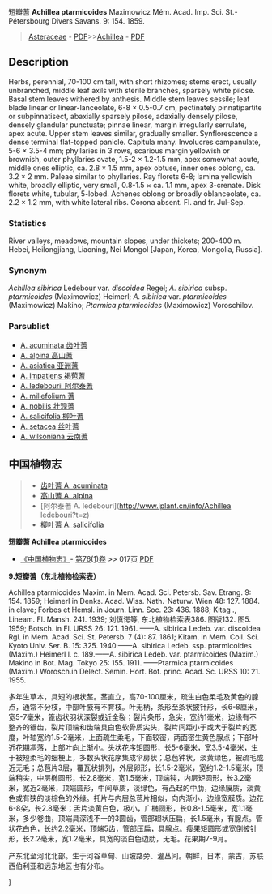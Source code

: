 短瓣蓍 **Achillea ptarmicoides** Maximowicz Mém. Acad. Imp. Sci. St.-Pétersbourg Divers Savans. 9: 154. 1859.

> [Asteraceae](http://www.iplant.cn/info/Asteraceae?t=foc) - [PDF](http://www.iplant.cn/foc/pdf/Asteraceae.pdf)>>[Achillea](Achillea-蓍属.md) - [PDF](http://www.iplant.cn/foc/pdf/Achillea.pdf)

## Description

Herbs, perennial, 70-100 cm tall, with short rhizomes; stems erect, usually unbranched, middle leaf axils with sterile branches, sparsely white pilose. Basal stem leaves withered by anthesis. Middle stem leaves sessile; leaf blade linear or linear-lanceolate, 6-8 × 0.5-0.7 cm, pectinately pinnatipartite or subpinnatisect, abaxially sparsely pilose, adaxially densely pilose, densely glandular punctuate; pinnae linear, margin irregularly serrulate, apex acute. Upper stem leaves similar, gradually smaller. Synflorescence a dense terminal flat-topped panicle. Capitula many. Involucres campanulate, 5-6 × 3.5-4 mm; phyllaries in 3 rows, scarious margin yellowish or brownish, outer phyllaries ovate, 1.5-2 × 1.2-1.5 mm, apex somewhat acute, middle ones elliptic, ca. 2.8 × 1.5 mm, apex obtuse, inner ones oblong, ca. 3.2 × 2 mm. Paleae similar to phyllaries. Ray florets 6-8; lamina yellowish white, broadly elliptic, very small, 0.8-1.5 × ca. 1.1 mm, apex 3-crenate. Disk florets white, tubular, 5-lobed. Achenes oblong or broadly oblanceolate, ca. 2.2 × 1.2 mm, with white lateral ribs. Corona absent. Fl. and fr. Jul-Sep.

### Statistics
River valleys, meadows, mountain slopes, under thickets; 200-400 m. Hebei, Heilongjiang, Liaoning, Nei Mongol [Japan, Korea, Mongolia, Russia].

### Synonym
*Achillea sibirica* Ledebour var. *discoidea* Regel; *A. sibirica* subsp. *ptarmicoides* (Maximowicz) Heimerl; *A. sibirica* var. *ptarmicoides* (Maximowicz) Makino; *Ptarmica ptarmicoides* (Maximowicz) Voroschilov.

### Parsublist

* [A.  acuminata  齿叶蓍](Achillea-acuminata-齿叶蓍.md)
* [A.  alpina  高山蓍](Achillea-alpina-高山蓍.md)
* [A.  asiatica  亚洲蓍](Achillea-asiatica-亚洲蓍.md)
* [A.  impatiens  褐苞蓍](Achillea-impatiens-褐苞蓍.md)
* [A.  ledebourii  阿尔泰蓍](Achillea-ledebourii-阿尔泰蓍.md)
* [A.  millefolium  蓍](Achillea-millefolium-蓍.md)
* [A.  nobilis  壮观蓍](Achillea-nobilis-壮观蓍.md)
* [A.  salicifolia  柳叶蓍](Achillea-salicifolia-柳叶蓍.md)
* [A.  setacea  丝叶蓍](Achillea-setacea-丝叶蓍.md)
* [A.  wilsoniana  云南蓍](Achillea-wilsoniana-云南蓍.md)


## 中国植物志

> * [齿叶蓍  A.  acuminata](Achillea-acuminata-齿叶蓍.md)
> * [高山蓍  A.  alpina](Achillea-alpina-高山蓍.md)
> * [阿尔泰蓍  A.  ledebouri](http://www.iplant.cn/info/Achillea ledebouri?t=z)
> * [柳叶蓍  A.  salicifolia](Achillea-salicifolia-柳叶蓍.md)


**短瓣蓍 Achillea ptarmicoides**

* [《中国植物志》](http://www.iplant.cn/frps)- [第76(1)卷](http://www.iplant.cn/frps/vol/76(1)) >> 017页 [PDF](http://www.iplant.cn/frps/pdf/76(1)/017.PDF)


**9.短瓣蓍（东北植物检索表）**

Achillea ptarmicoides Maxim. in Mem. Acad. Sci. Petersb. Sav. Etrang. 9: 154. 1859; Heimerl in Denks. Acad. Wiss. Nath.-Naturw. Wien 48: 127. 1884. in clave; Forbes et Hemsl. in Journ. Linn. Soc. 23: 436. 1888; Kitag ., Lineam. Fl. Mansh. 241. 1939; 刘慎谔等, 东北植物检索表386. 图版132. 图5. 1959; Botsch. in Fl. URSS 26: 121. 1961. ——A. sibirica Ledeb. var. discoidea Rgl. in Mem. Acad. Sci. St. Petersb. 7 (4): 87. 1861; Kitam. in Mem. Coll. Sci. Kyoto Univ. Ser. B. 15: 325. 1940.——A. sibirica Ledeb. ssp. ptarmicoides (Maxim.) Heimerl l. c. 189.——A. sibirica Ledeb. var. ptarmicoides (Maxim.) Makino in Bot. Mag. Tokyo 25: 155. 1911. ——Ptarmica ptarmicoides (Maxim.) Worosch.in Delect. Semin. Hort. Bot. princ. Acad. Sc. URSS 10: 21. 1955.

多年生草本，具短的根状茎。茎直立，高70-100厘米，疏生白色柔毛及黄色的腺点，通常不分枝，中部叶腋有不育枝。叶无柄，条形至条状披针形，长6-8厘米，宽5-7毫米，篦齿状羽状深裂或近全裂；裂片条形，急尖，宽约1毫米，边缘有不整齐的锯齿，裂片顶端和齿端具白色软骨质尖头，裂片间距小于或大于裂片的宽度，叶轴宽约1.5-2毫米，上面疏生柔毛，下面较密，两面密生黄色腺点；下部叶近花期凋落，上部叶向上渐小。头状花序矩圆形，长5-6毫米，宽3.5-4毫米，生于被短柔毛的细梗上，多数头状花序集成伞房状；总苞钟状，淡黄绿色，被疏毛或近无毛；总苞片3层，覆瓦状排列，外层卵形，长1.5-2毫米，宽约1.2-1.5毫米，顶端稍尖，中层椭圆形，长2.8毫米，宽1.5毫米，顶端钝，内层矩圆形，长3.2毫米，宽近2毫米，顶端圆形，中间草质，淡绿色，有凸起的中肋，边缘膜质，淡黄色或有狭的淡棕色的外缘。托片与内层总苞片相似，向内渐小，边缘宽膜质。边花6-8朵，长2.8毫米；舌片淡黄白色，极小，广椭圆形，长0.8-1.5毫米，宽1.1毫米，多少卷曲，顶端具深浅不一的3圆齿，管部翅状压扁，长1.5毫米，有腺点。管状花白色，长约2.2毫米，顶端5齿，管部压扁，具腺点。瘦果矩圆形或宽倒披针形，长2.2毫米，宽1.2毫米，具宽的淡白色边肋，无毛。花果期7-9月。

产东北至河北北部。生于河谷草甸、山坡路旁、灌丛间。朝鲜，日本，蒙古，苏联西伯利亚和远东地区也有分布。

}